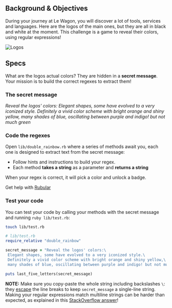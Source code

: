 ## Background & Objectives

During your journey at Le Wagon, you will discover a lot of tools, services and languages. Here are the logos of the main ones, but they are all in black and white at the moment. This challenge is a game to reveal their colors, using regular expressions!

![Logos](https://raw.githubusercontent.com/lewagon/fullstack-images/master/ruby/double-rainbow_logos.png)

## Specs

What are the logos actual colors? They are hidden in a **secret message**. Your mission is to build the correct regexes to extract them!

### The secret message

*Reveal the logos' colors: Elegant shapes, some have evolved to a very iconized style. Definitely a vivid color scheme with bright orange and shiny yellow, many shades of blue, oscillating between purple and indigo! but not much green*

### Code the regexes

Open `lib/double_rainbow.rb` where a series of methods await you, each one is designed to extract text from the secret message:
- Follow hints and instructions to build your regex.
- Each method **takes a string** as a parameter and **returns a string**

When your regex is correct, it will pick a color and unlock a badge.

Get help with [Rubular](http://rubular.com/)

### Test your code

You can test your code by calling your methods with the secret message and running `ruby lib/test.rb`:

```bash
touch lib/test.rb
```

```ruby
# lib/test.rb
require_relative "double_rainbow"

secret_message = "Reveal the logos' colors:\
 Elegant shapes, some have evolved to a very iconized style.\
 Definitely a vivid color scheme with bright orange and shiny yellow,\
 many shades of blue, oscillating between purple and indigo! but not much green"

puts last_five_letters(secret_message)
```

**NOTE:** Make sure you copy-paste the whole string including backslashes `\`: they [escape](https://blog.appsignal.com/2016/12/21/ruby-magic-escaping-in-ruby.html) the line breaks to keep `secret_message` a single-line string. Making your regular expressions match multiline strings can be harder than expected, as explained in this [StackOverflow answer](https://stackoverflow.com/questions/4257071/ruby-regex-matches-start-of-line-even-without-m-modifier/4257912#4257912)!
